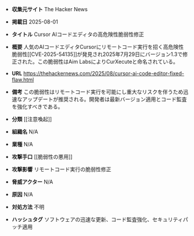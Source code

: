 - **収集元サイト**
The Hacker News

- **掲載日**
2025-08-01

- **タイトル**
Cursor AIコードエディタの高危険性脆弱性修正

- **概要**
人気のAIコードエディタCursorにリモートコード実行を招く高危険性脆弱性[[CVE-2025-54135]]が発見され2025年7月29日にバージョン1.3で修正された。この脆弱性はAim LabsによりCurXecuteと命名されている。

- **URL**
https://thehackernews.com/2025/08/cursor-ai-code-editor-fixed-flaw.html

- **備考**
この脆弱性はリモートコード実行を可能にし重大なリスクを伴うため迅速なアップデートが推奨される。開発者は最新バージョン適用とコード監査を強化すべきである。

- **分類**
[[注意喚起]]

- **組織名**
N/A

- **業種**
N/A

- **攻撃手口**
[[脆弱性の悪用]]

- **攻撃影響**
リモートコード実行の脆弱性修正

- **脅威アクター**
N/A

- **原因**
N/A

- **対処方法**
不明

- **ハッシュタグ**
ソフトウェアの迅速な更新、コード監査強化、セキュリティパッチ適用

